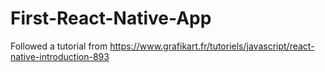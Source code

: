 # First-React-Native-App

Followed a tutorial from https://www.grafikart.fr/tutoriels/javascript/react-native-introduction-893

